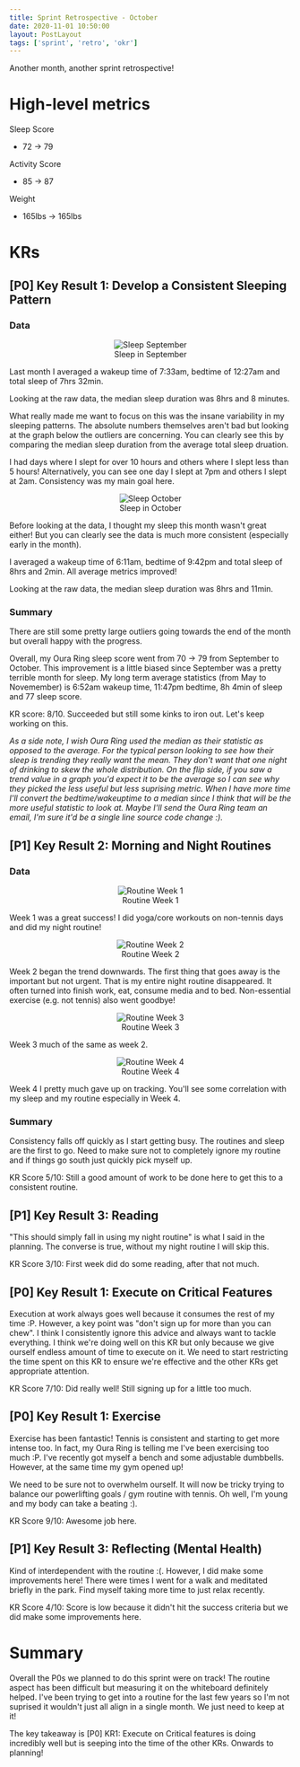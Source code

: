 ```yaml
---
title: Sprint Retrospective - October
date: 2020-11-01 10:50:00
layout: PostLayout
tags: ['sprint', 'retro', 'okr']
---
```


Another month, another sprint retrospective!

# High-level metrics
Sleep Score
* 72 -> 79

Activity Score
* 85 -> 87

Weight
* 165lbs -> 165lbs

# KRs

## [P0] Key Result 1: Develop a Consistent Sleeping Pattern

### Data

<figure>
<center>
  <img src="/static/images/blog/2020-11-01-images/2020-09-sleep-oura.png" alt="Sleep September" />
  <figcaption> Sleep in September </figcaption>
</center>
</figure>

Last month I averaged a wakeup time of 7:33am, bedtime of 12:27am and total sleep of 7hrs 32min.

Looking at the raw data, the median sleep duration was 8hrs and 8 minutes.

What really made me want to focus on this was the insane variability in my sleeping patterns. The
absolute numbers themselves aren't bad but looking at the graph below the outliers are concerning.
You can clearly see this by comparing the median sleep duration from the average total sleep
druation.

I had days where I slept for over 10 hours and others where I slept less than 5 hours!
Alternatively, you can see one day I slept at 7pm and others I slept at 2am. Consistency was my main
goal here.

<figure>
<center>
  <img src="/static/images/blog/2020-11-01-images/2020-10-sleep-oura.png" alt="Sleep October" />
  <figcaption> Sleep in October </figcaption>
</center>
</figure>

Before looking at the data, I thought my sleep this month wasn't great either! But you can clearly
see the data is much more consistent (especially early in the month). 

I averaged a wakeup time of 6:11am, bedtime of 9:42pm and total sleep of 8hrs and 2min. All average
metrics improved!

Looking at the raw data, the median sleep duration was 8hrs and 11min.

### Summary

There are still some pretty large outliers going towards the end of the month but overall happy with
the progress.

Overall, my Oura Ring sleep score went from 70 -> 79 from September to October. This improvement is
a little biased since September was a pretty terrible month for sleep. My long term average
statistics (from May to Novemember) is 6:52am wakeup time, 11:47pm bedtime, 8h 4min of sleep and 77
sleep score.

KR score: 8/10. Succeeded but still some kinks to iron out. Let's keep working on this.

*As a side note, I wish Oura Ring used the median as their statistic as opposed to the average. For
the typical person looking to see how their sleep is trending they really want the mean. They don't
want that one night of drinking to skew the whole distribution. On the flip side, if you saw a trend
value in a graph you'd expect it to be the average so I can see why they picked the less useful but
less suprising metric. When I have more time I'll convert the bedtime/wakeuptime to a median since I
think that will be the more useful statistic to look at. Maybe I'll send the Oura Ring team an
email, I'm sure it'd be a single line source code change :).*

## [P1] Key Result 2: Morning and Night Routines

### Data

<figure>
<center>
  <img src="/static/images/blog/2020-11-01-images/week-1-routine.png" alt="Routine Week 1" />
  <figcaption> Routine Week 1</figcaption>
</center>
</figure>

Week 1 was a great success! I did yoga/core workouts on non-tennis days and did my night routine!

<figure>
<center>
  <img src="/static/images/blog/2020-11-01-images/week-2-routine.png" alt="Routine Week 2" />
  <figcaption> Routine Week 2</figcaption>
</center>
</figure>

Week 2 began the trend downwards. The first thing that goes away is the important but not urgent.
That is my entire night routine disappeared. It often turned into finish work, eat, consume media
and to bed. Non-essential exercise (e.g. not tennis) also went goodbye! 

<figure>
<center>
  <img src="/static/images/blog/2020-11-01-images/week-3-routine.png" alt="Routine Week 3" />
  <figcaption> Routine Week 3</figcaption>
</center>
</figure>

Week 3 much of the same as week 2.

<figure>
<center>
  <img src="/static/images/blog/2020-11-01-images/week-4-routine.png" alt="Routine Week 4" />
  <figcaption> Routine Week 4</figcaption>
</center>
</figure>

Week 4 I pretty much gave up on tracking. You'll see some correlation with my sleep and my routine
especially in Week 4.

### Summary

Consistency falls off quickly as I start getting busy. The routines and sleep are the first to go.
Need to make sure not to completely ignore my routine and if things go south just quickly pick
myself up.  

KR Score 5/10: Still a good amount of work to be done here to get this to a consistent routine.

## [P1] Key Result 3: Reading

"This should simply fall in using my night routine" is what I said in the planning. The converse is
true, without my night routine I will skip this.

KR Score 3/10: First week did do some reading, after that not much.

## [P0] Key Result 1: Execute on Critical Features

Execution at work always goes well because it consumes the rest of my time :P. However, a key point
was "don't sign up for more than you can chew". I think I consistently ignore this advice and always
want to tackle everything. I think we're doing well on this KR but only because we give ourself
endless amount of time to execute on it. We need to start restricting the time spent on this KR to
ensure we're effective and the other KRs get appropriate attention.

KR Score 7/10: Did really well! Still signing up for a little too much.

## [P0] Key Result 1: Exercise

Exercise has been fantastic! Tennis is consistent and starting to get more intense too. In fact, my
Oura Ring is telling me I've been exercising too much :P.  I've recently got myself a bench and some
adjustable dumbbells. However, at the same time my gym opened up!

We need to be sure not to overwhelm ourself. It will now be tricky trying to balance our
powerlifting goals / gym routine with tennis. Oh well, I'm young and my body can take a beating :).

KR Score 9/10: Awesome job here.

## [P1] Key Result 3: Reflecting (Mental Health)
Kind of interdependent with the routine :(. However, I did make some improvements here! There were
times I went for a walk and meditated briefly in the park. Find myself taking more time to just
relax recently.

KR Score 4/10: Score is low because it didn't hit the success criteria but we did make some
improvements here.

# Summary

Overall the P0s we planned to do this sprint were on track! The routine aspect has been difficult
but measuring it on the whiteboard definitely helped. I've been trying to get into a routine for the
last few years so I'm not suprised it wouldn't just all align in a single month. We just need to
keep at it! 

The key takeaway is [P0] KR1: Execute on Critical features is doing incredibly well but is seeping
into the time of the other KRs. Onwards to planning!
